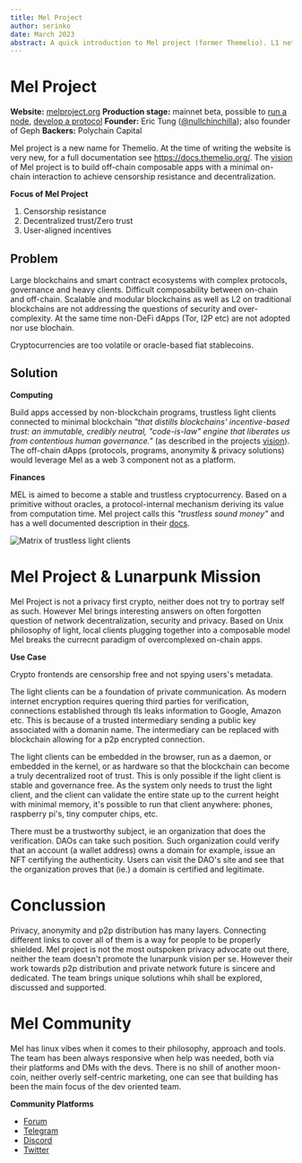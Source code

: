 ```yaml
---
title: Mel Project
author: serinko
date: March 2023
abstract: A quick introduction to Mel project (former Themelio). L1 network with focus on off-chain composability of decentralized light-weight apps without relying on web2/3 or the smart contract model. 
---
```


# Mel Project

**Website:** [melproject.org](https://melproject.org/en/)
**Production stage:** mainnet beta, possible to [run a node](https://docs.melproject.org/developer-guides/run-a-full-node), [develop a protocol](https://docs.melproject.org/developer-guides/gibbername)
**Founder:** Eric Tung ([@nullchinchilla](https://nullchinchilla.me)); also founder of Geph
**Backers:** Polychain Capital

Mel project is a new name for Themelio. At the time of writing the website is very new, for a full documentation see https://docs.themelio.org/. The [vision](https://melproject.org/en/#vision) of Mel project is to build off-chain composable apps with a minimal on-chain interaction to achieve censorship resistance and decentralization. 

**Focus of Mel Project**

1. Censorship resistance
2. Decentralized trust/Zero trust
3. User-aligned incentives

## Problem

Large blockchains and smart contract ecosystems with complex protocols, governance and heavy clients. Difficult composability between on-chain and off-chain. Scalable and modular blockchains as well as L2 on traditional blockchains are not addressing the questions of security and over-complexity. At the same time non-DeFi dApps (Tor, I2P etc) are not adopted nor use blochain.

Cryptocurrencies are too volatile or oracle-based fiat stablecoins.

## Solution

**Computing**

Build apps accessed by non-blockchain programs, trustless light clients connected to minimal blockchain *"that distills blockchains' incentive-based trust: an immutable, credibly neutral, "code-is-law" engine that liberates us from contentious human governance."* (as described in the projects [vision](https://melproject.org/en/#vision)). The off-chain dApps (protocols, programs, anonymity & privacy solutions) would leverage Mel as a web 3 component not as a platform.

**Finances**

MEL is aimed to become a stable and trustless cryptocurrency. Based on a primitive without oracles, a protocol-internal mechanism deriving its value from computation time. Mel project calls this *"trustless sound money"* and has a well documented description in their [docs](https://docs.melproject.org/concepts/melmint).

![Matrix of trustless light clients](https://lh4.googleusercontent.com/nFaHg6RtvtYZ1KY056l_SPLlzLVwpRsR8rXJ2-eCL8EdQf2oRO50ikgBEuit83N5aXWiln7UfTvjvVBxAo4Xx1aLKU2vJvXNC4FTf_9dwJjrBXtJ_brvgFP_vRhXWKUi-tty52nS1tneyXty8MCDn_3kXA=s2048)

# Mel Project & Lunarpunk Mission

Mel Project is not a privacy first crypto, neither does not try to portray self as such. However Mel brings interesting answers on often forgotten question of network decentralization, security and privacy. Based on Unix philosophy of light, local clients plugging together into a composable model Mel breaks the currecnt paradigm of overcomplexed on-chain apps. 

**Use Case**

Crypto frontends are censorship free and not spying users's metadata.  

The light clients can be a foundation of private communication. As modern internet encryption requires quering third parties for verification, connections established through tls leaks information to Google, Amazon etc. This is because of a trusted intermediary sending a public key associated with a domanin name. The intermediary can be replaced with blockchain allowing for a p2p encrypted connection.  

The light clients can be embedded in the browser, run as a daemon, or embedded in the kernel, or as hardware so that the blockchain can become a truly decentralized root of trust. This is only possible if the light client is stable and governance free. As the system only needs to trust the light client, and the client can validate the entire state up to the current height with minimal memory, it's possible to run that client anywhere: phones, raspberry pi's, tiny computer chips, etc.

There must be a trustworthy subject, ie an organization that does the verification. DAOs can take such position. Such organization could verify that an account (a wallet address) owns a domain for example, issue an NFT certifying the authenticity. Users can visit the DAO's site and see that the organization proves that (ie.) a domain is certified and legitimate.

# Conclussion

Privacy, anonymity and p2p distribution has many layers. Connecting different links to cover all of them is a way for people to be properly shielded. Mel project is not the most outspoken privacy advocate out there, neither the team doesn't promote the lunarpunk vision per se. However their work towards p2p distribution and private network future is sincere and dedicated. The team brings unique solutions whih shall be explored, discussed and supported. 


# Mel Community

Mel has linux vibes when it comes to their philosophy, approach and tools. The team has been always responsive when help was needed, both via their platforms and DMs with the devs. There is no shill of another moon-coin, neither overly self-centric marketing, one can see that building has been the main focus of the dev oriented team. 

**Community Platforms**

* [Forum](https://forum.melproject.org/)
* [Telegram](https://t.me/mel_project)
* [Discord](https://discord.gg/qfg35paESn)
* [Twitter](https://twitter.com/melproject_org)

